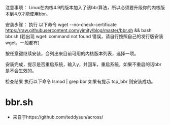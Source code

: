 注意事项：
Linux在内核4.9的版本加入了该bbr算法，所以必须要升级你的内核版本到4.9才能使用bbr。

安装步骤：
执行 以下命令
wget --no-check-certificate https://raw.githubusercontent.com/yimity/blog/master/bbr.sh && bash bbr.sh
(若出现 wget: command not found 错误，请自行按照自己的发行版安装 wget，一般都有)

按任意键继续安装，会列出来目前可用的内核版本列表，选择一项。

安装完成，提示是否重启系统，输入y，并回车，重启系统，如果不重启的话bbr是不会生效的。

检查结果
执行以下命令
lsmod | grep bbr
如果有提示 tcp_bbr 则安装成功。


# bbr.sh
 - 来自于https://github.com/teddysun/across/
